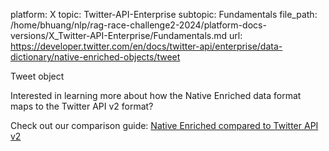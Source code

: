 platform: X
topic: Twitter-API-Enterprise
subtopic: Fundamentals
file_path: /home/bhuang/nlp/rag-race-challenge2-2024/platform-docs-versions/X_Twitter-API-Enterprise/Fundamentals.md
url: https://developer.twitter.com/en/docs/twitter-api/enterprise/data-dictionary/native-enriched-objects/tweet

Tweet object

Interested in learning more about how the Native Enriched data format maps to the Twitter API v2 format?

Check out our comparison guide: [Native Enriched compared to Twitter API v2](https://developer.twitter.com/en/docs/twitter-api/migrate/data-formats/native-enriched-to-v2)